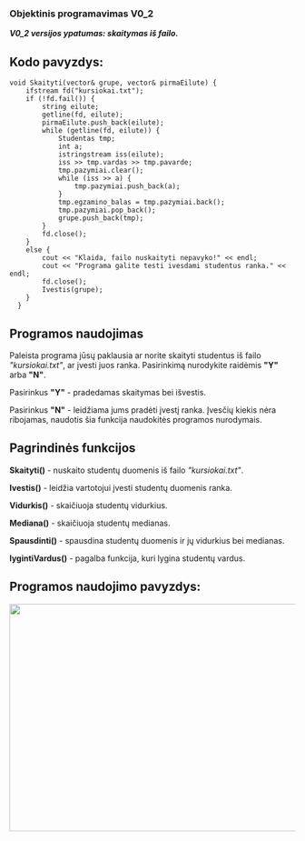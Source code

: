 <h3>Objektinis programavimas V0_2</h3>
<p><b><i>V0_2 versijos ypatumas: skaitymas iš failo.</i></b></p>
<h2>Kodo pavyzdys:</h2>
<code>void Skaityti(vector<Studentas>& grupe, vector<string>& pirmaEilute) {
    ifstream fd("kursiokai.txt");
    if (!fd.fail()) {
        string eilute;
        getline(fd, eilute);
        pirmaEilute.push_back(eilute);
        while (getline(fd, eilute)) {
            Studentas tmp;
            int a;
            istringstream iss(eilute);
            iss >> tmp.vardas >> tmp.pavarde;
            tmp.pazymiai.clear();
            while (iss >> a) {
                tmp.pazymiai.push_back(a);
            }
            tmp.egzamino_balas = tmp.pazymiai.back();
            tmp.pazymiai.pop_back();
            grupe.push_back(tmp);
        }
        fd.close();
    }
    else {
        cout << "Klaida, failo nuskaityti nepavyko!" << endl;
        cout << "Programa galite testi ivesdami studentus ranka." << endl;
        fd.close();
        Ivestis(grupe);
    }
  } </code>
<h2>Programos naudojimas</h2>
    <p>Paleista programa jūsų paklausia ar norite skaityti studentus iš failo <i>"kursiokai.txt"</i>, ar įvesti juos ranka. Pasirinkimą nurodykite raidėmis <b>"Y"</b> arba <b>"N"</b>.</p>
    <p>Pasirinkus <b>"Y"</b> - pradedamas skaitymas bei išvestis.</p>
    <p>Pasirinkus <b>"N"</b> - leidžiama jums pradėti įvestį ranka. Įvesčių kiekis nėra ribojamas, naudotis šia funkcija naudokitės programos nurodymais.</p>
<h2>Pagrindinės funkcijos </h2>
    <p><b>Skaityti()</b> - nuskaito studentų duomenis iš failo <i>"kursiokai.txt"</i>.</p>
    <p><b>Ivestis()</b> - leidžia vartotojui įvesti studentų duomenis ranka.</p>
    <p><b>Vidurkis()</b> - skaičiuoja studentų vidurkius.</p>
    <p><b>Mediana()</b> - skaičiuoja studentų medianas.</p>
    <p><b>Spausdinti()</b> - spausdina studentų duomenis ir jų vidurkius bei medianas.</p>
    <p><b>lygintiVardus()</b> - pagalba funkcija, kuri lygina studentų vardus.</p>
<h2>Programos naudojimo pavyzdys:</h2>
<img src="https://user-images.githubusercontent.com/116721418/222552259-efc0cdad-27cc-4254-8c72-980c4e69798b.png" width="700" height="400">

